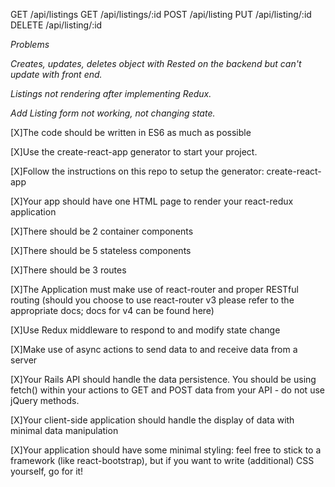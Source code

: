 

GET /api/listings
GET /api/listings/:id
POST /api/listing
PUT /api/listing/:id
DELETE /api/listing/:id

*Problems*

*Creates, updates, deletes object with Rested on the backend but can't update with front end.*

*Listings not rendering after implementing Redux.*

*Add Listing form not working, not changing state.*

[X]The code should be written in ES6 as much as possible

[X]Use the create-react-app generator to start your project.

[X]Follow the instructions on this repo to setup the generator: create-react-app

[X]Your app should have one HTML page to render your react-redux application

[X]There should be 2 container components

[X]There should be 5 stateless components

[X]There should be 3 routes

[X]The Application must make use of react-router and proper RESTful routing (should you choose to use react-router v3 please refer to the appropriate docs; docs for v4 can be found here)

[X]Use Redux middleware to respond to and modify state change

[X]Make use of async actions to send data to and receive data from a server

[X]Your Rails API should handle the data persistence. You should be using fetch() within your actions to GET and POST data from your API - do not use jQuery methods.

[X]Your client-side application should handle the display of data with minimal data manipulation

[X]Your application should have some minimal styling: feel free to stick to a framework (like react-bootstrap), but if you want to write (additional) CSS yourself, go for it!
